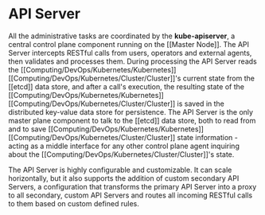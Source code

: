 # API Server

All the administrative tasks are coordinated by the **kube-apiserver**, a central control plane component running on the [[Master Node]]. The API Server intercepts RESTful calls from users, operators and external agents, then validates and processes them. During processing the API Server reads the [[Computing/DevOps/Kubernetes/Kubernetes]] [[Computing/DevOps/Kubernetes/Cluster/Cluster]]'s current state from the [[etcd]] data store, and after a call's execution, the resulting state of the [[Computing/DevOps/Kubernetes/Kubernetes]] [[Computing/DevOps/Kubernetes/Cluster/Cluster]] is saved in the distributed key-value data store for persistence. The API Server is the only master plane component to talk to the [[etcd]] data store, both to read from and to save [[Computing/DevOps/Kubernetes/Kubernetes]] [[Computing/DevOps/Kubernetes/Cluster/Cluster]] state information - acting as a middle interface for any other control plane agent inquiring about the [[Computing/DevOps/Kubernetes/Cluster/Cluster]]'s state.

The API Server is highly configurable and customizable. It can scale horizontally, but it also supports the addition of custom secondary API Servers, a configuration that transforms the primary API Server into a proxy to all secondary, custom API Servers and routes all incoming RESTful calls to them based on custom defined rules.